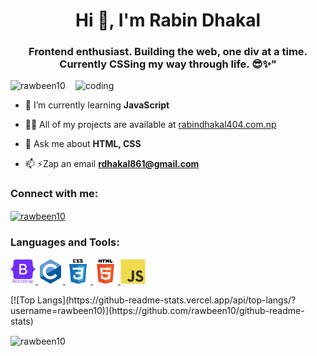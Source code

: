 <h1 align="center">Hi 👋, I'm Rabin Dhakal</h1>
<h3 align="center">Frontend enthusiast. Building the web, one div at a time. <br>Currently CSSing my way through life. 😎✨"</h3>
<img align="right" alt="coding" width ="400" src ="https://i.imgflip.com/81y69g.jpg">

<p align="left"> <img src="https://komarev.com/ghpvc/?username=rawbeen10&label=Profile%20views&color=0e75b6&style=flat" alt="rawbeen10" /> </p>

- 🌱 I’m currently learning **JavaScript**

- 👨‍💻 All of my projects are available at [rabindhakal404.com.np](rabindhakal404.com.np)

- 💬 Ask me about **HTML, CSS**

- 📫 ⚡Zap an email **rdhakal861@gmail.com**

<h3 align="left">Connect with me:</h3>
<p align="left">
<a href="https://instagram.com/rawbeen10" target="blank"><img align="center" src="https://raw.githubusercontent.com/rahuldkjain/github-profile-readme-generator/master/src/images/icons/Social/instagram.svg" alt="rawbeen10" height="30" width="40" /></a>
</p>

<h3 align="left">Languages and Tools:</h3>
<p align="left"> <a href="https://getbootstrap.com" target="_blank" rel="noreferrer"> <img src="https://raw.githubusercontent.com/devicons/devicon/master/icons/bootstrap/bootstrap-plain-wordmark.svg" alt="bootstrap" width="40" height="40"/> </a> <a href="https://www.cprogramming.com/" target="_blank" rel="noreferrer"> <img src="https://raw.githubusercontent.com/devicons/devicon/master/icons/c/c-original.svg" alt="c" width="40" height="40"/> </a> <a href="https://www.w3schools.com/css/" target="_blank" rel="noreferrer"> <img src="https://raw.githubusercontent.com/devicons/devicon/master/icons/css3/css3-original-wordmark.svg" alt="css3" width="40" height="40"/> </a> <a href="https://www.w3.org/html/" target="_blank" rel="noreferrer"> <img src="https://raw.githubusercontent.com/devicons/devicon/master/icons/html5/html5-original-wordmark.svg" alt="html5" width="40" height="40"/> </a> <a href="https://developer.mozilla.org/en-US/docs/Web/JavaScript" target="_blank" rel="noreferrer"> <img src="https://raw.githubusercontent.com/devicons/devicon/master/icons/javascript/javascript-original.svg" alt="javascript" width="40" height="40"/> </a> </p>
[![Top Langs](https://github-readme-stats.vercel.app/api/top-langs/?username=rawbeen10)](https://github.com/rawbeen10/github-readme-stats)


<p><img align="center" src="https://github-readme-streak-stats.herokuapp.com/?user=rawbeen10&" alt="rawbeen10" /></p>
